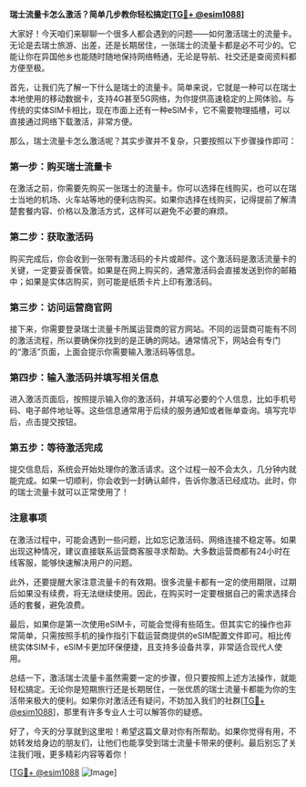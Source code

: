 **瑞士流量卡怎么激活？简单几步教你轻松搞定[[TG💪+ @esim1088](https://t.me/s/esim1088)]**

大家好！今天咱们来聊聊一个很多人都会遇到的问题——如何激活瑞士的流量卡。无论是去瑞士旅游、出差，还是长期居住，一张瑞士的流量卡都是必不可少的。它能让你在异国他乡也能随时随地保持网络畅通，无论是导航、社交还是查阅资料都方便至极。

首先，让我们先了解一下什么是瑞士的流量卡。简单来说，它就是一种可以在瑞士本地使用的移动数据卡，支持4G甚至5G网络，为你提供高速稳定的上网体验。与传统的实体SIM卡相比，现在市面上还有一种eSIM卡，它不需要物理插槽，可以直接通过网络下载激活，非常方便。

那么，瑞士流量卡怎么激活呢？其实步骤并不复杂，只要按照以下步骤操作即可：

### 第一步：购买瑞士流量卡

在激活之前，你需要先购买一张瑞士的流量卡。你可以选择在线购买，也可以在瑞士当地的机场、火车站等地的便利店购买。如果你选择在线购买，记得提前了解清楚套餐内容、价格以及激活方式，这样可以避免不必要的麻烦。

### 第二步：获取激活码

购买完成后，你会收到一张带有激活码的卡片或邮件。这个激活码是激活流量卡的关键，一定要妥善保管。如果是在网上购买的，通常激活码会直接发送到你的邮箱中；如果是实体店购买，则可能是纸质卡片上印有激活码。

### 第三步：访问运营商官网

接下来，你需要登录瑞士流量卡所属运营商的官方网站。不同的运营商可能有不同的激活流程，所以要确保你找到的是正确的网站。通常情况下，网站会有专门的“激活”页面，上面会提示你需要输入激活码等信息。

### 第四步：输入激活码并填写相关信息

进入激活页面后，按照提示输入你的激活码，并填写必要的个人信息，比如手机号码、电子邮件地址等。这些信息通常用于后续的服务通知或者账单查询。填写完毕后，点击提交按钮。

### 第五步：等待激活完成

提交信息后，系统会开始处理你的激活请求。这个过程一般不会太久，几分钟内就能完成。如果一切顺利，你会收到一封确认邮件，告诉你激活已经成功。此时，你的瑞士流量卡就可以正常使用了！

### 注意事项

在激活过程中，可能会遇到一些问题，比如忘记激活码、网络连接不稳定等。如果出现这种情况，建议直接联系运营商客服寻求帮助。大多数运营商都有24小时在线客服，能够快速解决用户的问题。

此外，还要提醒大家注意流量卡的有效期。很多流量卡都有一定的使用期限，过期后如果没有续费，将无法继续使用。因此，在购买时一定要根据自己的需求选择合适的套餐，避免浪费。

最后，如果你是第一次使用eSIM卡，可能会觉得有些陌生。但其实它的操作也非常简单，只需按照手机的操作指引下载运营商提供的eSIM配置文件即可。相比传统实体SIM卡，eSIM卡更加环保便捷，且支持多设备共享，非常适合现代人使用。

总结一下，激活瑞士流量卡虽然需要一定的步骤，但只要按照上述方法操作，就能轻松搞定。无论你是短期旅行还是长期居住，一张优质的瑞士流量卡都能为你的生活带来极大的便利。如果你对激活还有疑问，不妨加入我们的社群[[TG💪+ @esim1088](https://t.me/s/esim1088)]，那里有许多专业人士可以解答你的疑惑。

好了，今天的分享就到这里啦！希望这篇文章对你有所帮助。如果你觉得有用，不妨转发给身边的朋友们，让他们也能享受到瑞士流量卡带来的便利。最后别忘了关注我们哦，更多精彩内容等着你！

[[TG💪+ @esim1088](https://t.me/s/esim1088) ![Image](https://i.postimg.cc/4NQfJmqS/Snipaste-2025-05-13-00-14-12.png)]